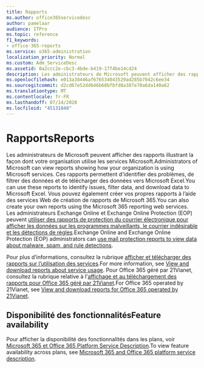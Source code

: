 ```yaml
---
title: Rapports
ms.author: office365servicedesc
author: pamelaar
audience: ITPro
ms.topic: reference
f1_keywords:
- office-365-reports
ms.service: o365-administration
localization_priority: Normal
ms.custom: Adm_ServiceDesc
ms.assetid: 0a2ccc2e-cbc3-4bde-b419-17f4be14cd24
description: Les administrateurs de Microsoft peuvent afficher des rapports illustrant la façon dont votre organisation utilise les services Microsoft. Ces rapports permettent d'identifier des problèmes, de filtrer des données et de télécharger des données vers Microsoft Excel. Vous pouvez également créer vos propres rapports à l’aide des services Web de création de rapports de Microsoft 365. Les administrateurs Exchange Online et Exchange Online Protection (EOP) peuvent utiliser des rapports de protection du courrier électronique pour afficher les données sur les programmes malveillants, le courrier indésirable et les détections de règles.
ms.openlocfilehash: e013a38446af676534043529ad285b7042c6ee34
ms.sourcegitcommit: d2cd67e52dd646b68bfbfd8a387e70a6da140a62
ms.translationtype: MT
ms.contentlocale: fr-FR
ms.lasthandoff: 07/14/2020
ms.locfileid: "45131848"
---
```

# <a name="reports"></a><span data-ttu-id="36779-106">Rapports</span><span class="sxs-lookup"><span data-stu-id="36779-106">Reports</span></span>

<span data-ttu-id="36779-107">Les administrateurs de Microsoft peuvent afficher des rapports illustrant la façon dont votre organisation utilise les services Microsoft.</span><span class="sxs-lookup"><span data-stu-id="36779-107">Administrators of Microsoft can view reports showing how your organization is using Microsoft services.</span></span> <span data-ttu-id="36779-108">Ces rapports permettent d'identifier des problèmes, de filtrer des données et de télécharger des données vers Microsoft Excel.</span><span class="sxs-lookup"><span data-stu-id="36779-108">You can use these reports to identify issues, filter data, and download data to Microsoft Excel.</span></span> <span data-ttu-id="36779-109">Vous pouvez également créer vos propres rapports à l’aide des services Web de création de rapports de Microsoft 365.</span><span class="sxs-lookup"><span data-stu-id="36779-109">You can also create your own reports using the Microsoft 365 reporting web services.</span></span> <span data-ttu-id="36779-110">Les administrateurs Exchange Online et Exchange Online Protection (EOP) peuvent [utiliser des rapports de protection du courrier électronique pour afficher les données sur les programmes malveillants, le courrier indésirable et les détections de règles](https://go.microsoft.com/fwlink/p/?LinkId=401102).</span><span class="sxs-lookup"><span data-stu-id="36779-110">Exchange Online and Exchange Online Protection (EOP) administrators can [use mail protection reports to view data about malware, spam, and rule detections](https://go.microsoft.com/fwlink/p/?LinkId=401102).</span></span>
  
<span data-ttu-id="36779-111">Pour plus d’informations, consultez la rubrique [afficher et télécharger des rapports sur l’utilisation des services](https://go.microsoft.com/fwlink/p/?LinkID=270182).</span><span class="sxs-lookup"><span data-stu-id="36779-111">For more information, see [View and download reports about service usage](https://go.microsoft.com/fwlink/p/?LinkID=270182).</span></span> <span data-ttu-id="36779-112">Pour Office 365 géré par 21Vianet, consultez la rubrique relative à l'[affichage et au téléchargement des rapports pour Office 365 géré par 21Vianet](https://go.microsoft.com/fwlink/?LinkID=733348&amp;clcid=0x409).</span><span class="sxs-lookup"><span data-stu-id="36779-112">For Office 365 operated by 21Vianet, see [View and download reports for Office 365 operated by 21Vianet](https://go.microsoft.com/fwlink/?LinkID=733348&amp;clcid=0x409).</span></span>
  
## <a name="feature-availability"></a><span data-ttu-id="36779-113">Disponibilité des fonctionnalités</span><span class="sxs-lookup"><span data-stu-id="36779-113">Feature availability</span></span>

<span data-ttu-id="36779-114">Pour afficher la disponibilité des fonctionnalités dans les plans, voir [Microsoft 365 et Office 365 Platform Service Description](office-365-platform-service-description.md).</span><span class="sxs-lookup"><span data-stu-id="36779-114">To view feature availability across plans, see [Microsoft 365 and Office 365 platform service description](office-365-platform-service-description.md).</span></span>
  


